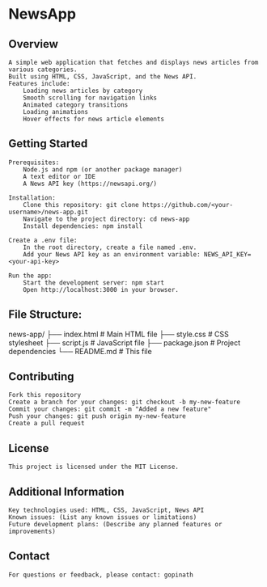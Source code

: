 # NewsApp

## Overview

    A simple web application that fetches and displays news articles from various categories.
    Built using HTML, CSS, JavaScript, and the News API.
    Features include:
        Loading news articles by category
        Smooth scrolling for navigation links
        Animated category transitions
        Loading animations
        Hover effects for news article elements

## Getting Started

    Prerequisites:
        Node.js and npm (or another package manager)
        A text editor or IDE
        A News API key (https://newsapi.org/)

    Installation:
        Clone this repository: git clone https://github.com/<your-username>/news-app.git
        Navigate to the project directory: cd news-app
        Install dependencies: npm install

    Create a .env file:
        In the root directory, create a file named .env.
        Add your News API key as an environment variable: NEWS_API_KEY=<your-api-key>

    Run the app:
        Start the development server: npm start
        Open http://localhost:3000 in your browser.

## File Structure:

news-app/
├── index.html        # Main HTML file
├── style.css         # CSS stylesheet
├── script.js         # JavaScript file
├── package.json      # Project dependencies
└── README.md         # This file

## Contributing

    Fork this repository
    Create a branch for your changes: git checkout -b my-new-feature
    Commit your changes: git commit -m "Added a new feature"
    Push your changes: git push origin my-new-feature
    Create a pull request

## License

    This project is licensed under the MIT License.

## Additional Information

    Key technologies used: HTML, CSS, JavaScript, News API
    Known issues: (List any known issues or limitations)
    Future development plans: (Describe any planned features or improvements)

## Contact

    For questions or feedback, please contact: gopinath
